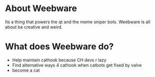 # About Weebware
Its a thing that powers the qt and the meme sniper bots. Weebware is all about be creative and weird.

# What does Weebware do?
* Help maintain cathook because CH devs r lazy
* Find alternative ways 4 cathook when catbots get fixed by valve
* become a cat
